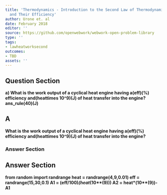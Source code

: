 ```yaml
---
title: 'Thermodynamics - Introduction to the Second Law of Thermodynamics: Heat Engines
  and Their Efficiency'
author: Urone et. al
date: February 2018
editor: ''
source: https://github.com/openwebwork/webwork-open-problem-library
type: ''
tags:
- lawheatworksecond
outcomes:
- TBD
assets: ''
---
```


## Question Section 

<b>
a) What is the work output of a cyclical heat engine having a(eff)(%) efficiency and(heattimes 10^9)(J) of heat transfer into the engine?
ans_rule(40)(J)

## A
What is the work output of a cyclical heat engine having a(eff)(%) efficiency and(heattimes 10^9)(J) of heat transfer into the engine?
### Answer Section


## Answer Section

from random import randrange
heat = randrange(4,9,0.01)
eff = randrange(15,30,0.1)
A1 = (eff/100)*(heat*(10**(9)))
A2 = heat*(10**(9))-A1